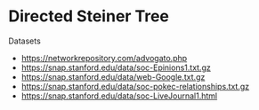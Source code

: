 
# Directed Steiner Tree

Datasets

- https://networkrepository.com/advogato.php
- https://snap.stanford.edu/data/soc-Epinions1.txt.gz
- https://snap.stanford.edu/data/web-Google.txt.gz
- https://snap.stanford.edu/data/soc-pokec-relationships.txt.gz
- https://snap.stanford.edu/data/soc-LiveJournal1.html

<!-- 
- https://snap.stanford.edu/data/cit-HepPh.txt.gz
- https://lfs.aminer.cn/lab-datasets/citation/DBLP_citation_Sep_2013.rar

- https://snap.stanford.edu/data/roadNet-CA.txt.gz
- https://snap.stanford.edu/data/ERC20-stablecoins.zip

- https://users.cs.utah.edu/~lifeifei/research/tpq/SF.cedge
- https://users.cs.utah.edu/~lifeifei/research/tpq/cal.cedge
-->
